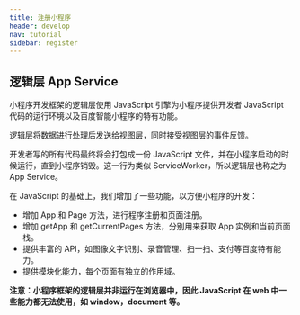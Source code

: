 ```yaml
---
title: 注册小程序
header: develop
nav: tutorial
sidebar: register
---
```


## 逻辑层 App Service

小程序开发框架的逻辑层使用 JavaScript 引擎为小程序提供开发者 JavaScript 代码的运行环境以及百度智能小程序的特有功能。

逻辑层将数据进行处理后发送给视图层，同时接受视图层的事件反馈。

开发者写的所有代码最终将会打包成一份 JavaScript 文件，并在小程序启动的时候运行，直到小程序销毁。这一行为类似 ServiceWorker，所以逻辑层也称之为 App Service。

在 JavaScript 的基础上，我们增加了一些功能，以方便小程序的开发：

- 增加 App 和 Page 方法，进行程序注册和页面注册。
- 增加 getApp 和 getCurrentPages 方法，分别用来获取 App 实例和当前页面栈。
- 提供丰富的 API，如图像文字识别、录音管理、扫一扫、支付等百度特有能力。
- 提供模块化能力，每个页面有独立的作用域。

**注意：小程序框架的逻辑层并非运行在浏览器中，因此 JavaScript 在 web 中一些能力都无法使用，如 window，document 等。**